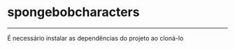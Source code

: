 # spongebobcharacters
---------------------

É necessário instalar as dependências do projeto ao cloná-lo
